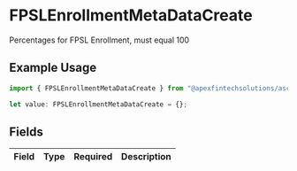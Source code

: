 # FPSLEnrollmentMetaDataCreate

Percentages for FPSL Enrollment, must equal 100

## Example Usage

```typescript
import { FPSLEnrollmentMetaDataCreate } from "@apexfintechsolutions/ascend-sdk/models/components";

let value: FPSLEnrollmentMetaDataCreate = {};
```

## Fields

| Field       | Type        | Required    | Description |
| ----------- | ----------- | ----------- | ----------- |